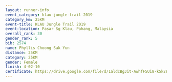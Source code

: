 ```yaml
---
layout: runner-info 
event_category: klau-jungle-trail-2019 
category_km: 25KM 
event-title: KLAU Jungle Trail 2019 
event-location: Pasar Sg Klau, Pahang, Malaysia 
overall_rank: 30
gender_rank: 5
bib: 2574
name: Phyllis Choong Sak Yun
distance: 25KM
category: 25KM
gender: Female
finish: 4-02-10
certificate: https://drive.google.com/file/d/1aldcBgJit-AwhfF5Ui8-k5k2ESO9Wug8/view?usp=sharing
---
```

